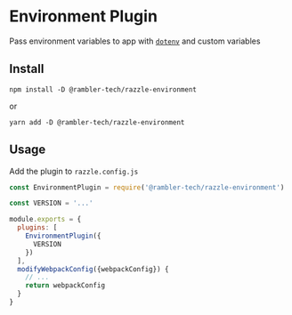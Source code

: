 # Environment Plugin 

Pass environment variables to app with [`dotenv`](https://github.com/motdotla/dotenv) and custom variables

## Install

```
npm install -D @rambler-tech/razzle-environment
```

or

```
yarn add -D @rambler-tech/razzle-environment
```

## Usage

Add the plugin to `razzle.config.js`

```js
const EnvironmentPlugin = require('@rambler-tech/razzle-environment')

const VERSION = '...'

module.exports = {
  plugins: [
    EnvironmentPlugin({
      VERSION
    })
  ],
  modifyWebpackConfig({webpackConfig}) {
    // ...
    return webpackConfig
  }
}
```
